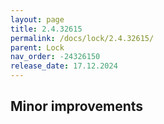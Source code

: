 ```yaml
---
layout: page
title: 2.4.32615
permalink: /docs/lock/2.4.32615/
parent: Lock
nav_order: -24326150
release_date: 17.12.2024
---
```


## Minor improvements

